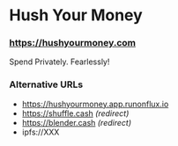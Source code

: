 # Hush Your Money

### https://hushyourmoney.com

Spend Privately. Fearlessly!

### Alternative URLs

- https://hushyourmoney.app.runonflux.io
- https://shuffle.cash _(redirect)_
- https://blender.cash _(redirect)_
- ipfs://XXX
